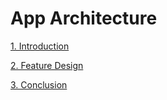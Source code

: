 # App Architecture

[1. Introduction](3.1/3.1-introducing.md)

[2. Feature Design](3.2/3.2-feature-design.md)

[3. Conclusion](3.3/3.3-conclusion.md)
